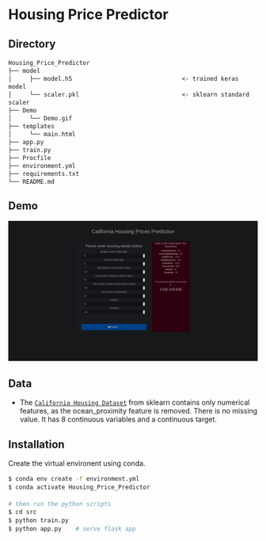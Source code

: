 # Housing Price Predictor

## Directory

```
Housing_Price_Predictor
├── model                                         
│     ├── model.h5                               <- trained keras model  
│     └── scaler.pkl                             <- sklearn standard scaler
├── Demo                                         
│     └── Demo.gif 
├── templates                               
│     └── main.html
├── app.py                                  
├── train.py                                
├── Procfile                              
├── environment.yml                               
├── requirements.txt                               
└── README.md
```
## Demo

![Demo](Demo/Demo.gif)


## Data

* The [`California Housing Dataset`](https://scikit-learn.org/stable/datasets/index.html#california-housing-dataset) from sklearn 
contains only numerical features, as the ocean_proximity feature is removed. There is no missing value. It has 8 continuous variables and a continuous target.



## Installation

Create the virtual environent using conda. 

```bash
$ conda env create -f environment.yml
$ conda activate Housing_Price_Predictor

# then run the python scripts
$ cd src
$ python train.py
$ python app.py    # serve flask app
```



